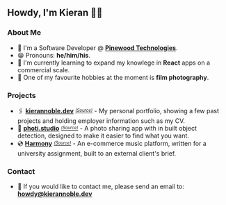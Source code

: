 ## Howdy, I'm Kieran 🙋‍♂️

### About Me

- 💼 I'm a Software Developer @ **[Pinewood Technologies](https://www.pinewood.co.uk/)**.
- 😁 Pronouns: **he/him/his**.
- 🎯 I'm currently learning to expand my knowlege in **React** apps on a commercial scale.
- 🏓 One of my favourite hobbies at the moment is **film photography**.

### Projects

- 🖇️ **[kierannoble.dev](https://kierannoble.dev/)** <sup><sub>_[(Source)](https://github.com/AyloKieran/kierannoble.dev)_</sub></sup> - My personal portfolio, showing a few past projects and holding employer information such as my CV.
- 📸 **[photi.studio](https://photi.studio/)** <sup><sub>_[(Source)](https://github.com/AyloKieran/photi.studio)_</sub></sup> - A photo sharing app with in built object detection, designed to make it easier to find what you want.
- 💿 **[Harmony](https://harmony.aylo.net/)** <sup><sub>_[(Source)](https://github.com/AyloKieran/UNI-Y2-CC_Harmony)_</sub></sup> - An e-commerce music platform, written for a university assignment, built to an external client's brief.

### Contact

- 📨 If you would like to contact me, please send an email to: **[howdy@kierannoble.dev](mailto:howdy@kierannoble.dev)**
